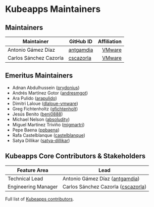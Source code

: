 # Kubeapps Maintainers

## Maintainers

| Maintainer             | GitHub ID                                 |                              Affiliation |
| ---------------------- | ----------------------------------------- | ---------------------------------------: |
| Antonio Gámez Díaz     | [antgamdia](https://github.com/antgamdia) | [VMware](https://www.github.com/vmware/) |
| Carlos Sánchez Cazorla | [cscazorla](https://github.com/cscazorla) | [VMware](https://www.github.com/vmware/) |

## Emeritus Maintainers

- Adnan Abdulhussein ([prydonius](https://github.com/prydonius))
- Andrés Martínez Gotor ([andresmgot](https://github.com/andresmgot))
- Ara Pulido ([arapulido](https://github.com/arapulido))
- Dimitri Laloue ([dlaloue-vmware](https://github.com/dlaloue-vmware))
- Greg Fichtenholtz ([gfichtenholt](https://github.com/gfichtenholt))
- Jesús Benito ([beni0888](https://github.com/beni0888))
- Michael Nelson ([absoludity](https://github.com/absoludity))
- Miguel Martínez Triviño ([migmartri](https://github.com/migmartri))
- Pepe Baena ([ppbaena](https://github.com/ppbaena))
- Rafa Castelblanque ([castelblanque](https://github.com/castelblanque))
- Satya Dillikar ([satya-dillikar](https://github.com/satya-dillikar))

## Kubeapps Core Contributors & Stakeholders

| Feature Area        | Lead                                                               |
| ------------------- | ------------------------------------------------------------------ |
| Technical Lead      | Antonio Gámez Díaz ([antgamdia](https://github.com/antgamdia))     |
| Engineering Manager | Carlos Sánchez Cazorla ([cscazorla](https://github.com/cscazorla)) |

Full list of [Kubeapps contributors](https://github.com/vmware-tanzu/kubeapps/graphs/contributors).
